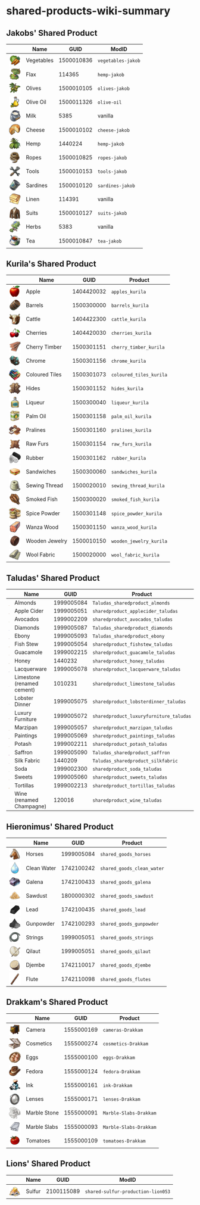 # shared-products-wiki-summary
## Jakobs' Shared Product
| | Name | GUID | ModID
---|---|---|---
<img src="./icons/jakob/icon_vegetables.png" style="vertical-align: text-bottom;18px" width="32" /> | Vegetables | 1500010836 | `vegetables-jakob`| `ow-vegetables-jakob` | 1 <img src="./icons/icon_worker.png" style="vertical-align: text-bottom;18px" width="18" />
<img src="./icons/jakob/icon_flax.png" style="vertical-align: text-bottom;18px" width="32" /> | Flax | 114365 | `hemp-jakob` | `ow-flax-jakob` | 1 <img src="./icons/icon_worker.png" style="vertical-align: text-bottom;18px" width="18" />
<img src="./icons/jakob/icon_olives.png" style="vertical-align: text-bottom;18px" width="32" /> | Olives | 1500010105 | `olives-jakob` | `ow-olive-oil-jakob`
<img src="./icons/jakob/icon_olive_oil.png" style="vertical-align: text-bottom;18px" width="32" />| Olive Oil | 1500011326  | `olive-oil` | `ow-olive-oil-jakob`
<img src="./icons/jakob/icon_milk.png" style="vertical-align: text-bottom;18px" width="32" /> | Milk | 5385 | vanilla | `ow-cheese-jakob` | 1 <img src="./icons/icon_worker.png" style="vertical-align: text-bottom;18px" width="18" />
<img src="./icons/jakob/icon_cheese_16.png" style="vertical-align: text-bottom;18px" width="32" /> | Cheese | 1500010102 | `cheese-jakob` | `ow-cheese-jakob`<br/>(`New World Cities`) | 1 <img src="./icons/icon_worker.png" style="vertical-align: text-bottom;18px" width="18" />
<img src="./icons/jakob/icon_hemp.png" style="vertical-align: text-bottom;18px" width="32" /> | Hemp | 1440224 | `hemp-jakob` | `ow-hemp-jakob`<br/>(`New Horizons`, Asia)
<img src="./icons/jakob/icon_rope.png" style="vertical-align: text-bottom;18px" width="32" /> | Ropes | 1500010825 | `ropes-jakob` | `ow-ropes-jakob` | 500 <img src="./icons/icon_worker.png" style="vertical-align: text-bottom;18px" width="18" />
<img src="./icons/jakob/icon_tools.png" style="vertical-align: text-bottom;18px" width="32" /> | Tools | 1500010153 | `tools-jakob` | `ow-tools-jakob` | 900 <img src="./icons/icon_artisan.png" style="vertical-align: text-bottom;18px" width="18" />
<img src="./icons/jakob/icon_fish_16.png" style="vertical-align: text-bottom;18px" width="32" /> | Sardines | 1500010120 | `sardines-jakob` | (`ow-sardines-jakob`) | 900 <img src="./icons/icon_artisan.png" style="vertical-align: text-bottom;18px" width="18" />
<img src="./icons/jakob/icon_linen.png" style="vertical-align: text-bottom;18px" width="32" /> | Linen | 114391 | vanilla | `ow-linen-jakob`
<img src="./icons/jakob/icon_suits.png" style="vertical-align: text-bottom;18px" width="32" /> | Suits | 1500010127 | `suits-jakob` | (`ow-suits-jakob`) | 900 <img src="./icons/icon_artisan.png" style="vertical-align: text-bottom;18px" width="18" />
<img src="./icons/jakob/icon_herbs.png" style="vertical-align: text-bottom;18px" width="32" /> | Herbs | 5383 | vanilla | `ow-herbs-jakob`<br/>(`shared_herb_garden_kurila`)<br>*compatible, differ in fertility*(`ow-tea-jakob`) | 900 <img src="./icons/icon_artisan.png" style="vertical-align: text-bottom;18px" width="18" />
<img src="./icons/jakob/icon_tea.png" style="vertical-align: text-bottom;18px" width="32" /> | Tea | 1500010847 | `tea-jakob` | (`ow-tea-jakob`) | 900 <img src="./icons/icon_artisan.png" style="vertical-align: text-bottom;18px" width="18" />

## Kurila's Shared Product
| | Name | GUID | Product
---|---|---|---
<img src="./icons/kurila/icon_apples.png" style="vertical-align: text-bottom;18px" width="32" /> | Apple | 1404420032 | `apples_kurila` | `shared_apple_orchard_kurila` (Old Word) | 900 <img src="./icons/icon_artisan.png" style="vertical-align: text-bottom;18px" width="18" />
<img src="./icons/kurila/icon_barrels.png" style="vertical-align: text-bottom;16px" width="32" /> | Barrels  | 1500300000 | `barrels_kurila` |
<img src="./icons/kurila/icon_cattle.png" style="vertical-align: text-bottom;16px" width="32" /> | Cattle | 1404422300 | `cattle_kurila` |
<img src="./icons/kurila/icon_cherries.png" style="vertical-align: text-bottom;16px" width="32" /> | Cherries | 1404420030 | `cherries_kurila` |
<img src="./icons/kurila/icon_cherry_planks.png" style="vertical-align: text-bottom;16px" width="32" /> | Cherry Timber | 1500301151 | `cherry_timber_kurila` |
<img src="./icons/kurila/icon_chrome.png" style="vertical-align: text-bottom;16px" width="32" /> | Chrome | 1500301156 | `chrome_kurila` |
<img src="./icons/kurila/icon_tiles.png" style="vertical-align: text-bottom;16px" width="32" /> | Coloured Tiles | 1500301073 | `coloured_tiles_kurila` |
<img src="./icons/kurila/icon_fur_2.png" style="vertical-align: text-bottom;16px" width="32" /> | Hides | 1500301152 | `hides_kurila` |
<img src="./icons/kurila/icon_liqueur.png" style="vertical-align: text-bottom;16px" width="32" /> | Liqueur | 1500300040 | `liqueur_kurila` |
<img src="./icons/kurila/icon_vegetable_oil_16.png" style="vertical-align: text-bottom;16px" width="32" /> | Palm Oil | 1500301158 | `palm_oil_kurila` |
<img src="./icons/kurila/icon_pralines.png" style="vertical-align: text-bottom;16px" width="32" /> | Pralines | 1500301160 | `pralines_kurila` |
<img src="./icons/kurila/icon_raw_fur.png" style="vertical-align: text-bottom;16px" width="32" /> | Raw Furs | 1500301154 | `raw_furs_kurila` |
<img src="./icons/kurila/icon_rubber.png" style="vertical-align: text-bottom;16px" width="32" /> | Rubber | 1500301162 | `rubber_kurila` |
<img src="./icons/kurila/icon_sandwich.png" style="vertical-align: text-bottom;16px" width="32" /> | Sandwiches | 1500300060 | `sandwiches_kurila` |
<img src="./icons/kurila/icon_wool_16.png" style="vertical-align: text-bottom;16px" width="32" /> | Sewing Thread | 1500020010 | `sewing_thread_kurila` |
<img src="./icons/kurila/icon_smoked_fish.png" style="vertical-align: text-bottom;16px" width="32" /> | Smoked Fish | 1500300020 | `smoked_fish_kurila` |
<img src="./icons/kurila/icon_spice_powder_16.png" style="vertical-align: text-bottom;16px" width="32" /> | Spice Powder | 1500301148 | `spice_powder_kurila` |
<img src="./icons/kurila/icon_wansa_wood_16.png" style="vertical-align: text-bottom;16px" width="32" /> | Wanza Wood | 1500301150 | `wanza_wood_kurila` |
<img src="./icons/kurila/icon_wooden_ring_16.png" style="vertical-align: text-bottom;16px" width="32" /> | Wooden Jewelry | 1500010150 | `wooden_jewelry_kurila` |
<img src="./icons/kurila/icon_cloth_16.png" style="vertical-align: text-bottom;16px" width="32" /> | Wool Fabric | 1500020000 | `wool_fabric_kurila` |

## Taludas' Shared Product
| | Name | GUID | Product
---|---|---|---
<img src="./icons/taludas/icon_almonds.png" style="vertical-align: text-bottom;16px" width="32" /> | Almonds | 1999005084 | `Taludas_sharedproduct_almonds`| `Taludas_shared_importdock_almonds` |
<img src="./icons/taludas/icon_apple_cider.png" style="vertical-align: text-bottom;16px" width="32" /> | Apple Cider | 1999005051 | `sharedproduct_applecider_taludas` |
<img src="./icons/taludas/icon_avocado.png" style="vertical-align: text-bottom;16px" width="32" /> | Avocados | 1999002209 | `sharedproduct_avocados_taludas` | `sharedproduction_avocados_taludas`
<img src="./icons/taludas/icon_diamonds.png" style="vertical-align: text-bottom;16px" width="32" />| Diamonds | 1999005087 | `Taludas_sharedproduct_diamonds` | `Taludas_shared_importdock_diamonds`
<img src="./icons/taludas/icon_ebony.png" style="vertical-align: text-bottom;16px" width="32" /> | Ebony | 1999005093 | `Taludas_sharedproduct_ebony` | `Taludas_shared_importdock_ebony`
<img src="./icons/taludas/icon_fish_stew.png" style="vertical-align: text-bottom;16px" width="32" /> | Fish Stew | 1999005054 | `sharedproduct_fishstew_taludas` |  |
<img src="./icons/taludas/icon_guacamole.png" style="vertical-align: text-bottom;16px" width="32" /> | Guacamole | 1999002215 | `sharedproduct_guacamole_taludas` | `sharedproduction_guacamole_taludas`
<img src="./icons/taludas/icon_honey.png" style="vertical-align: text-bottom;16px" width="32" /> | Honey | 1440232 | `sharedproduct_honey_taludas` | (`New Horizons`, Asia)
<img src="./icons/taludas/icon_lacquerware.png" style="vertical-align: text-bottom;16px" width="32" /> | Lacquerware | 1999005078 | `sharedproduct_lacquerware_taludas` |
<img src="./icons/taludas/icon_limestone.png" style="vertical-align: text-bottom;16px" width="32" /> | Limestone (renamed cement) | 1010231 | `sharedproduct_limestone_taludas` | vanilla
<img src="./icons/taludas/icon_lobster_dinner.png" style="vertical-align: text-bottom;16px" width="32" /> | Lobster Dinner | 1999005075 | `sharedproduct_lobsterdinner_taludas` |
<img src="./icons/taludas/icon_luxury_furniture.png" style="vertical-align: text-bottom;16px" width="32" /> | Luxury Furniture | 1999005072 | `sharedproduct_luxuryfurniture_taludas` |
<img src="./icons/taludas/icon_marzipan.png" style="vertical-align: text-bottom;16px" width="32" /> | Marzipan | 1999005057 | `sharedproduct_marzipan_taludas` |
<img src="./icons/taludas/icon_paintings.png" style="vertical-align: text-bottom;16px" width="32" /> | Paintings | 1999005069 | `sharedproduct_paintings_taludas` |
<img src="./icons/taludas/icon_potash.png" style="vertical-align: text-bottom;16px" width="32" /> | Potash | 1999002211 | `sharedproduct_potash_taludas` | `sharedproduction_potash_taludas`
<img src="./icons/taludas/icon_saffron.png" style="vertical-align: text-bottom;16px" width="32" />| Saffron | 1999005090 | `Taludas_sharedproduct_saffron` | `Taludas_shared_importdock_saffron`
<img src="./icons/taludas/icon_silk.png" style="vertical-align: text-bottom;16px" width="32" />| Silk Fabric | 1440209 | `Taludas_sharedproduct_silkfabric` | `Taludas_shared_importdock_silk`<br/>(`New Horizons`, Asia)
<img src="./icons/taludas/icon_soda_2.png" style="vertical-align: text-bottom;16px" width="32" />| Soda | 1999002300 | `sharedproduct_soda_taludas` | (`lion053_Enbesa_Spectacles_Production`, Enbesa)<br/>(`shared_soda_factory_kurila`, Old World)
<img src="./icons/taludas/icon_sweets.png" style="vertical-align: text-bottom;16px" width="32" />| Sweets | 1999005060 | `sharedproduct_sweets_taludas` |
<img src="./icons/taludas/icon_tortillas.png" style="vertical-align: text-bottom;16px" width="32" /> | Tortillas | 1999002213 | `sharedproduct_tortillas_taludas` | `sharedproduction_tortillas_taludas`
<img src="./icons/taludas/icon_wine.png" style="vertical-align: text-bottom;16px" width="32" />| Wine (renamed Champagne) | 120016 | `sharedproduct_wine_taludas` | vanilla

## Hieronimus' Shared Product
| | Name | GUID | Product
---|---|---|---
<img src="./icons/hieronimus/icon_horse.png" style="vertical-align: text-bottom;16px" width="32" /> | Horses | 1999005084 | `shared_goods_horses`|
<img src="./icons/hieronimus/icon_clean_water.png" style="vertical-align: text-bottom;16px" width="32" /> | Clean Water | 1742100242 | `shared_goods_clean_water`|
<img src="./icons/hieronimus/icon_galena.png" style="vertical-align: text-bottom;16px" width="32" /> | Galena | 1742100433 | `shared_goods_galena` |
<img src="./icons/hieronimus/icon_sawdust.png" style="vertical-align: text-bottom;16px" width="32" /> | Sawdust | 1800000302 | `shared_goods_sawdust` |
<img src="./icons/hieronimus/icon_lead.png" style="vertical-align: text-bottom;16px" width="32" /> | Lead | 1742100435 | `shared_goods_lead` |
<img src="./icons/hieronimus/icon_gunpowder.png" style="vertical-align: text-bottom;16px" width="32" /> | Gunpowder | 1742100293 | `shared_goods_gunpowder` |
<img src="./icons/hieronimus/icon_instrument_strings.png" style="vertical-align: text-bottom;16px" width="32" /> | Strings | 1999005051 | `shared_goods_strings` |
<img src="./icons/hieronimus/icon_qilaut.png" style="vertical-align: text-bottom;16px" width="32" /> | Qilaut | 1999005051 | `shared_goods_qilaut` |
<img src="./icons/hieronimus/icon_djembe.png" style="vertical-align: text-bottom;16px" width="32" /> | Djembe | 1742110017 | `shared_goods_djembe` |
<img src="./icons/hieronimus/icon_flute.png" style="vertical-align: text-bottom;16px" width="32" /> | Flute | 1742110098 | `shared_goods_flutes` |

## Drakkam's Shared Product
| | Name | GUID | Product
---|---|---|---
<img src="./icons/drakkam/icon_camera.png" style="vertical-align: text-bottom;16px" width="32" /> | Camera | 1555000169 | `cameras-Drakkam`|
<img src="./icons/drakkam/icon_Cosmetics.png" style="vertical-align: text-bottom;16px" width="32" /> | Cosmetics | 1555000274 | `cosmetics-Drakkam`|
<img src="./icons/drakkam/icon_eggs.png" style="vertical-align: text-bottom;16px" width="32" /> | Eggs | 1555000100 | `eggs-Drakkam`|
<img src="./icons/drakkam/icon_fedora_hat.png" style="vertical-align: text-bottom;16px" width="32" /> | Fedora | 1555000124 | `fedora-Drakkam`|
<img src="./icons/drakkam/icon_ink.png" style="vertical-align: text-bottom;16px" width="32" /> | Ink | 1555000161 | `ink-Drakkam`|
<img src="./icons/drakkam/icon_photo_lense.png" style="vertical-align: text-bottom;16px" width="32" /> | Lenses | 1555000171 | `lenses-Drakkam`|
<img src="./icons/drakkam/icon_marble_stone.png" style="vertical-align: text-bottom;16px" width="32" /> | Marble Stone | 1555000091 | `Marble-Slabs-Drakkam`|
<img src="./icons/drakkam/icon_marble_slabs.png" style="vertical-align: text-bottom;16px" width="32" /> | Marble Slabs | 1555000093 | `Marble-Slabs-Drakkam`|
<img src="./icons/drakkam/icon_tomatoes.png" style="vertical-align: text-bottom;16px" width="32" /> | Tomatoes | 1555000109 | `tomatoes-Drakkam`|

## Lions' Shared Product
| | Name | GUID | ModID
---|---|---|---
<img src="./icons/lion/icon_sulfur.png" style="vertical-align: text-bottom;18px" width="32" /> | Sulfur | 2100115089 | `shared-sulfur-production-lion053`